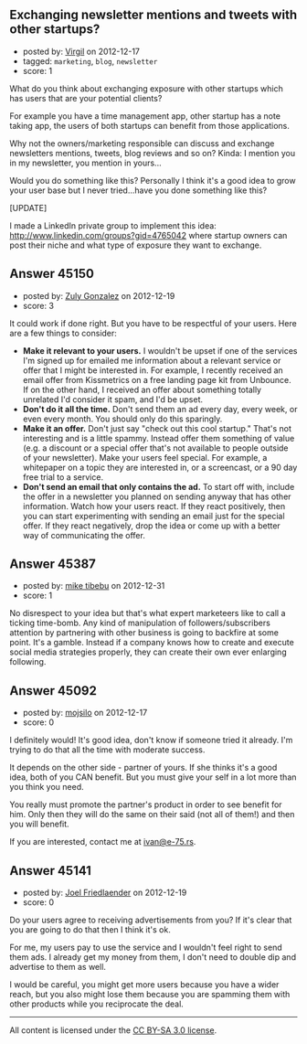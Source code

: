 ## Exchanging newsletter mentions and tweets with other startups?

- posted by: [Virgil](https://stackexchange.com/users/-1/22138-virgil) on 2012-12-17
- tagged: `marketing`, `blog`, `newsletter`
- score: 1

What do you think about exchanging exposure with other startups which has users that are your potential clients?

For example you have a time management app, other startup has a note taking app, the users of both startups can benefit from those applications.

Why not the owners/marketing responsible can discuss and exchange newsletters mentions, tweets, blog reviews and so on? Kinda: I mention you in my newsletter, you mention in yours...

Would you do something like this? Personally I think it's a good idea to grow your user base but I never tried...have you done something like this?

[UPDATE]

I made a LinkedIn private group to implement this idea: http://www.linkedin.com/groups?gid=4765042 where startup owners can post their niche and what type of exposure they want to exchange.


## Answer 45150

- posted by: [Zuly Gonzalez](https://stackexchange.com/users/-1/2692-zuly-gonzalez) on 2012-12-19
- score: 3

It could work if done right. But you have to be respectful of your users. Here are a few things to consider:

- **Make it relevant to your users.** I wouldn't be upset if one of the services I'm signed up for emailed me information about a relevant service or offer that I might be interested in. For example, I recently received an email offer from Kissmetrics on a free landing page kit from Unbounce. If on the other hand, I received an offer about something totally unrelated I'd consider it spam, and I'd be upset. 
- **Don't do it all the time.** Don't send them an ad every day, every week, or even every month. You should only do this sparingly.
- **Make it an offer.** Don't just say "check out this cool startup." That's not interesting and is a little spammy. Instead offer them something of value (e.g. a discount or  a special offer that's not available to people outside of your newsletter). Make your users feel special. For example, a whitepaper on a topic they are interested in, or a screencast, or a 90 day free trial to a service.
- **Don't send an email that only contains the ad.** To start off with, include the offer in a newsletter you planned on sending anyway that has other information. Watch how your users react. If they react positively, then you can start experimenting with sending an email just for the special offer. If they react negatively, drop the idea or come up with a better way of communicating the offer. 


## Answer 45387

- posted by: [mike tibebu](https://stackexchange.com/users/-1/22330-mike-tibebu) on 2012-12-31
- score: 1

No disrespect to your idea but that's what expert marketeers like to call a ticking time-bomb. Any kind of manipulation of followers/subscribers attention by partnering with other business is going to backfire at some point. It's a gamble. Instead if a company knows how to create and execute social media strategies properly, they can create their own ever enlarging following.




## Answer 45092

- posted by: [mojsilo](https://stackexchange.com/users/-1/1826-mojsilo) on 2012-12-17
- score: 0

I definitely would! It's good idea, don't know if someone tried it already. I'm trying to do that all the time with moderate success. 

It depends on the other side - partner of yours. If she thinks it's a good idea, both of you CAN benefit. But you must give your self in a lot more than you think you need.

You really must promote the partner's product in order to see benefit for him. Only then they will do the same on their said (not all of them!) and then you will benefit.

If you are interested, contact me at ivan@e-75.rs.


## Answer 45141

- posted by: [Joel Friedlaender](https://stackexchange.com/users/-1/5543-joel-friedlaender) on 2012-12-19
- score: 0

Do your users agree to receiving advertisements from you?  If it's clear that you are going to do that then I think it's ok.  

For me, my users pay to use the service and I wouldn't feel right to send them ads.  I already get my money from them, I don't need to double dip and advertise to them as well.

I would be careful, you might get more users because you have a wider reach, but you also might lose them because you are spamming them with other products while you reciprocate the deal.



---

All content is licensed under the [CC BY-SA 3.0 license](https://creativecommons.org/licenses/by-sa/3.0/).
